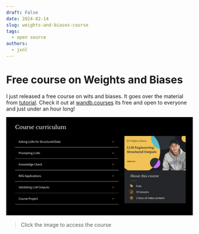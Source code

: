 ```yaml
---
draft: False
date: 2024-02-14
slug: weights-and-biases-course
tags:
  - open source
authors:
  - jxnl
---
```


# Free course on Weights and Biases

I just released a free course on wits and biases. It goes over the material from [tutorial](../../tutorials/1-introduction.ipynb). Check it out at [wandb.courses](https://www.wandb.courses/courses/steering-language-models) its free and open to everyone and just under an hour long!

[![](img/course.png)](https://www.wandb.courses/courses/steering-language-models)

> Click the image to access the course
